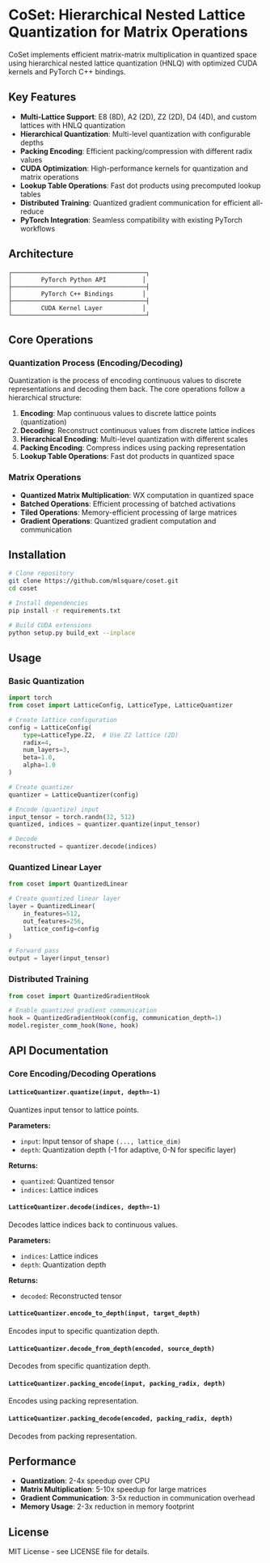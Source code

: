 # CoSet: Hierarchical Nested Lattice Quantization for Matrix Operations

CoSet implements efficient matrix-matrix multiplication in quantized space using hierarchical nested lattice quantization (HNLQ) with optimized CUDA kernels and PyTorch C++ bindings.

## Key Features

- **Multi-Lattice Support**: E8 (8D), A2 (2D), Z2 (2D), D4 (4D), and custom lattices with HNLQ quantization
- **Hierarchical Quantization**: Multi-level quantization with configurable depths
- **Packing Encoding**: Efficient packing/compression with different radix values
- **CUDA Optimization**: High-performance kernels for quantization and matrix operations
- **Lookup Table Operations**: Fast dot products using precomputed lookup tables
- **Distributed Training**: Quantized gradient communication for efficient all-reduce
- **PyTorch Integration**: Seamless compatibility with existing PyTorch workflows

## Architecture

```
┌─────────────────────────────────────┐
│        PyTorch Python API          │
├─────────────────────────────────────┤
│        PyTorch C++ Bindings        │
├─────────────────────────────────────┤
│        CUDA Kernel Layer           │
└─────────────────────────────────────┘
```

## Core Operations

### Quantization Process (Encoding/Decoding)

Quantization is the process of encoding continuous values to discrete representations and decoding them back. The core operations follow a hierarchical structure:

1. **Encoding**: Map continuous values to discrete lattice points (quantization)
2. **Decoding**: Reconstruct continuous values from discrete lattice indices
3. **Hierarchical Encoding**: Multi-level quantization with different scales
4. **Packing Encoding**: Compress indices using packing representation
5. **Lookup Table Operations**: Fast dot products in quantized space

### Matrix Operations

- **Quantized Matrix Multiplication**: WX computation in quantized space
- **Batched Operations**: Efficient processing of batched activations
- **Tiled Operations**: Memory-efficient processing of large matrices
- **Gradient Operations**: Quantized gradient computation and communication

## Installation

```bash
# Clone repository
git clone https://github.com/mlsquare/coset.git
cd coset

# Install dependencies
pip install -r requirements.txt

# Build CUDA extensions
python setup.py build_ext --inplace
```

## Usage

### Basic Quantization

```python
import torch
from coset import LatticeConfig, LatticeType, LatticeQuantizer

# Create lattice configuration
config = LatticeConfig(
    type=LatticeType.Z2,  # Use Z2 lattice (2D)
    radix=4,
    num_layers=3,
    beta=1.0,
    alpha=1.0
)

# Create quantizer
quantizer = LatticeQuantizer(config)

# Encode (quantize) input
input_tensor = torch.randn(32, 512)
quantized, indices = quantizer.quantize(input_tensor)

# Decode
reconstructed = quantizer.decode(indices)
```

### Quantized Linear Layer

```python
from coset import QuantizedLinear

# Create quantized linear layer
layer = QuantizedLinear(
    in_features=512,
    out_features=256,
    lattice_config=config
)

# Forward pass
output = layer(input_tensor)
```

### Distributed Training

```python
from coset import QuantizedGradientHook

# Enable quantized gradient communication
hook = QuantizedGradientHook(config, communication_depth=1)
model.register_comm_hook(None, hook)
```

## API Documentation

### Core Encoding/Decoding Operations

#### `LatticeQuantizer.quantize(input, depth=-1)`
Quantizes input tensor to lattice points.

**Parameters:**
- `input`: Input tensor of shape `(..., lattice_dim)`
- `depth`: Quantization depth (-1 for adaptive, 0-N for specific layer)

**Returns:**
- `quantized`: Quantized tensor
- `indices`: Lattice indices

#### `LatticeQuantizer.decode(indices, depth=-1)`
Decodes lattice indices back to continuous values.

**Parameters:**
- `indices`: Lattice indices
- `depth`: Quantization depth

**Returns:**
- `decoded`: Reconstructed tensor

#### `LatticeQuantizer.encode_to_depth(input, target_depth)`
Encodes input to specific quantization depth.

#### `LatticeQuantizer.decode_from_depth(encoded, source_depth)`
Decodes from specific quantization depth.

#### `LatticeQuantizer.packing_encode(input, packing_radix, depth)`
Encodes using packing representation.

#### `LatticeQuantizer.packing_decode(encoded, packing_radix, depth)`
Decodes from packing representation.

## Performance

- **Quantization**: 2-4x speedup over CPU
- **Matrix Multiplication**: 5-10x speedup for large matrices
- **Gradient Communication**: 3-5x reduction in communication overhead
- **Memory Usage**: 2-3x reduction in memory footprint

## License

MIT License - see LICENSE file for details.
